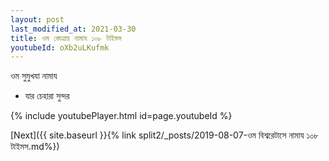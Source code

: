 ```yaml
---
layout: post
last_modified_at: 2021-03-30
title: ওম স্তোত্রায় নামায ১০৮ টাইমস
youtubeId: oXb2uLKufmk
---
```

 
 
 ওম সুমুখযা নামায  
 
 -  যার চেহারা সুন্দর 
 
  
 
  
 
 
 
 
 
 


{% include youtubePlayer.html id=page.youtubeId %}
 
[Next]({{ site.baseurl }}{% link  split2/_posts/2019-08-07-ওম বিশ্বরেটাসে নামায ১০৮ টাইমস.md%})
 
